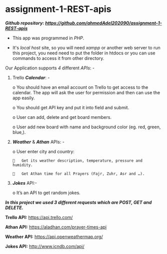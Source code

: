 # assignment-1-REST-apis


***Github repository: https://github.com/ahmedAdel202090/assignment-1-REST-apis***
     
- This app was programmed in *PHP*.

- It's *local host* site, so you will need *xampp* or another web server to run this project, you need need to put the folder in htdocs or you can use commands to access it from other directory.

Our Application supports *4* different *APIs*: -
     
1.	Trello ***Calendar***: -

    o	You should have an email account on Trello to get access to the calendar. The app will ask the user for permission and then can           use the app easily.

    o	You should get API key and put it into field and submit.

    o	 User can add, delete and get board members.

    o	User add new board with name and background color (eg. red, green, blue,).

2.	***Weather*** & ***Athan*** APIs: -

    o	User enter city and country:

        	Get its weather description, temperature, pressure and humidity.

        	Get Athan time for all Prayers (Fajr, Zuhr, Asr and …).

3.	***Jokes*** API:-

    o	It’s an API to get random jokes.

***In this project we used 3 different requests which are *POST*, *GET* and *DELETE*.***

**Trello API:** https://api.trello.com/

**Athan API:** https://aladhan.com/prayer-times-api

**Weather API:** https://api.openweathermap.org/

**Jokes API:** http://www.icndb.com/api/

